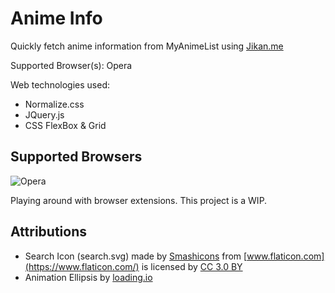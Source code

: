 # Anime Info
Quickly fetch anime information from MyAnimeList using [Jikan.me](https://jikan.me)

Supported Browser(s): Opera

Web technologies used:
- Normalize.css
- JQuery.js
- CSS FlexBox & Grid


## Supported Browsers
![Opera](https://cdnjs.cloudflare.com/ajax/libs/browser-logos/45.3.0/opera/opera_48x48.png)



Playing around with browser extensions. This project is a WIP.


## Attributions

- Search Icon (search.svg) made by [Smashicons](https://www.flaticon.com/authors/smashicons) from [www.flaticon.com](https://www.flaticon.com/) is licensed by [CC 3.0 BY](http://creativecommons.org/licenses/by/3.0/)
- Animation Ellipsis by [loading.io](https://loading.io/spinner/ellipsis)